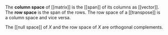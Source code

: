 The **column space** of [[matrix]] is the [[span]] of its columns as [[vector]]. The **row space** is the span of the rows. The row space of a [[transpose]] is a column space and vice versa.

The [[null space]] of $X$ and the row space of $X$ are orthogonal complements.